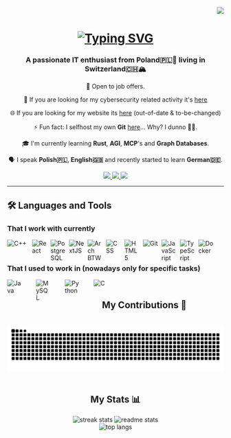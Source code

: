 <img align="right" src="https://visitor-badge.laobi.icu/badge?page_id=FrogsterDev.FrogsterDev" />
<br />
<h1 align="center">
<a href="https://git.io/typing-svg"><img src="https://readme-typing-svg.herokuapp.com?font=Fira+Code&size=35&duration=4000&pause=1000&color=8B60F7&center=true&vCenter=true&width=585&lines=Welcome!+%F0%9F%91%8B;I'm+Jakub+Zabski;Also+known+as+FrogsterDev" alt="Typing SVG" /></a>
</h1>
<h3 align="center">A passionate IT enthusiast from Poland🇵🇱🥟 living in Switzerland🇨🇭🏔️</h3>
<div align="center">
  
  💼 Open to job offers.

  👾 If you are looking for my cybersecurity related activity it's [here](https://frogsterdev.github.io)

  🌐 If you are looking for my website its [here](https://jakubzabski.pl) (out-of-date & to-be-changed)

  ⚡ Fun fact: I selfhost my own **Git** [here](https://git.jakubzabski.pl)... Why? I dunno 🤷‍♂️.

  🎓 I'm currently learning **Rust**, **AGI**, **MCP**'s and **Graph Databases**.

  🗣️ I speak **Polish🇵🇱**, **English🇬🇧** and recently started to learn **German🇩🇪**.
  
</div>

<div align="center">
  <a href="mailto:jakub.zabski@protonmail.com">
    <img src="https://img.shields.io/badge/ProtonMail-8B89CC?style=for-the-badge&logo=protonmail&logoColor=white" target="_blank" />
  </a>
  <a href="https://www.linkedin.com/in/jakub-zabski-a4bb25225/">
    <img src="https://img.shields.io/badge/linkedin-%230077B5.svg?style=for-the-badge&logo=linkedin&logoColor=white" target="_blank" />
  </a>
  <a href="https://jakubzabski.pl">
    <img src="https://img.shields.io/badge/Portfolio-%23000000.svg?style=for-the-badge&logo=firefox&logoColor=#FF7139" target="_blank"/>
  </a>
</div>

---

<h2> 🛠️ Languages and Tools</h2>

<h3 align="left">That I work with currently</h3>

<div>
<img align="left" alt="C++" width="50px" style="padding-right: 0.5rem;" src="https://cdn.jsdelivr.net/gh/devicons/devicon@latest/icons/cplusplus/cplusplus-original.svg" />
<img align="left" alt="React" width="35px" style="padding-right: 0.5rem;" src="https://cdn.jsdelivr.net/gh/devicons/devicon@latest/icons/react/react-original.svg" />
<img align="left" alt="PostgreSQL" width="35px" style="padding-right: 0.5rem;" src="https://cdn.jsdelivr.net/gh/devicons/devicon@latest/icons/postgresql/postgresql-original.svg" />
<img align="left" alt="NextJS" width="35px" style="padding-right: 0.5rem;" src="https://cdn.jsdelivr.net/gh/devicons/devicon@latest/icons/nextjs/nextjs-original.svg" />
<img align="left" alt="Arch BTW" width="35px" style="padding-right: 0.5rem;" src="https://cdn.jsdelivr.net/gh/devicons/devicon@latest/icons/archlinux/archlinux-original.svg" />
<img align="left" alt="CSS" width="35px" style="padding-right: 0.5rem;" src="https://cdn.jsdelivr.net/gh/devicons/devicon@latest/icons/css3/css3-original.svg" />
<img align="left" alt="HTML5" width="35px" style="padding-right: 0.5rem;" src="https://cdn.jsdelivr.net/gh/devicons/devicon@latest/icons/html5/html5-original.svg" />
<img align="left" alt="Git" width="35px" style="padding-right: 0.5rem;" src="https://cdn.jsdelivr.net/gh/devicons/devicon@latest/icons/git/git-original.svg" />
<img align="left" alt="JavaScript" width="35px" style="padding-right: 0.5rem;" src="https://cdn.jsdelivr.net/gh/devicons/devicon@latest/icons/javascript/javascript-original.svg" />
<img align="left" alt="TypeScript" width="35px" style="padding-right: 0.5rem;" src="https://cdn.jsdelivr.net/gh/devicons/devicon@latest/icons/typescript/typescript-original.svg" />
<img align="left" alt="Docker" width="35px" style="padding-right: 0.5rem;" src="https://cdn.jsdelivr.net/gh/devicons/devicon@latest/icons/docker/docker-original.svg" />
</div>

<br />
<br />

<h3 align="left">That I used to work in (nowadays only for specific tasks)</h3>

<div>
<img align="left" alt="Java" width="35px" style="padding-right: 2rem;" src="https://cdn.jsdelivr.net/gh/devicons/devicon@latest/icons/java/java-original.svg" />
<img align="left" alt="MySQL" width="35px" style="padding-right: 2rem;" src="https://cdn.jsdelivr.net/gh/devicons/devicon@latest/icons/mysql/mysql-original.svg" />
<img align="left" alt="Python" width="35px" style="padding-right: 2rem;" src="https://cdn.jsdelivr.net/gh/devicons/devicon@latest/icons/python/python-original.svg" />
<img align="left" alt="C" width="35px" style="padding-right: 2rem;" src="https://cdn.jsdelivr.net/gh/devicons/devicon@latest/icons/c/c-original.svg" />
</div>

<br />

<div align="center">
  <h2>My Contributions 🚀</h2>
  <br />
  <img alt="snake eating contributions" src="https://raw.githubusercontent.com/FrogsterDev/FrogsterDev/output/github-contribution-grid-snake.svg" />
</div>

<br />

<div align="center">
  <h2>My Stats 📊</h2>
  <img width=390 height=220 src="https://streak-stats.demolab.com/?user=FrogsterDev&count_private=true&theme=react&border_radius=10" alt="streak stats" />
  <img width=390 height=220 src="https://github-readme-stats-iota-sable-50.vercel.app/api?username=FrogsterDev&rank_icon=github&show_icons=true&theme=react&border_radius=10" alt="readme stats" />
  <br />
  <img width=390 height=220 src="https://github-readme-stats-iota-sable-50.vercel.app/api/top-langs/?username=FrogsterDev&hide=HTML,CSS&langs_count=4&layout=compact&theme=react&border_radius=10&size_weight=0.5&count_weight=0.5&exclude_repo=FrogsterDev" alt="top langs" />
</div>
